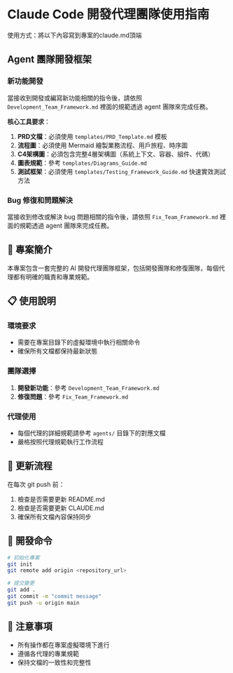 # Claude Code 開發代理團隊使用指南

使用方式：將以下內容寫到專案的claude.md頂端

## Agent 團隊開發框架

### 新功能開發
當接收到開發或編寫新功能相關的指令後，請依照 `Development_Team_Framework.md` 裡面的規範透過 agent 團隊來完成任務。

**核心工具要求**：
1. **PRD文檔**：必須使用 `templates/PRD_Template.md` 模板
2. **流程圖**：必須使用 Mermaid 繪製業務流程、用戶旅程、時序圖
3. **C4架構圖**：必須包含完整4層架構圖（系統上下文、容器、組件、代碼）
4. **圖表規範**：參考 `templates/Diagrams_Guide.md`
5. **測試框架**：必須使用 `templates/Testing_Framework_Guide.md` 快速實效測試方法

### Bug 修復和問題解決
當接收到修改或解決 bug 問題相關的指令後，請依照 `Fix_Team_Framework.md` 裡面的規範透過 agent 團隊來完成任務。

## 🎯 專案簡介

本專案包含一套完整的 AI 開發代理團隊框架，包括開發團隊和修復團隊，每個代理都有明確的職責和專業規範。

## 📋 使用說明

### 環境要求
- 需要在專案目錄下的虛擬環境中執行相關命令
- 確保所有文檔都保持最新狀態

### 團隊選擇
1. **開發新功能**：參考 `Development_Team_Framework.md`
2. **修復問題**：參考 `Fix_Team_Framework.md`

### 代理使用
- 每個代理的詳細規範請參考 `agents/` 目錄下的對應文檔
- 嚴格按照代理規範執行工作流程

## 🔄 更新流程

在每次 git push 前：
1. 檢查是否需要更新 README.md
2. 檢查是否需要更新 CLAUDE.md
3. 確保所有文檔內容保持同步

## 🚀 開發命令

```bash
# 初始化專案
git init
git remote add origin <repository_url>

# 提交變更
git add .
git commit -m "commit message"
git push -u origin main
```

## 📝 注意事項

- 所有操作都在專案虛擬環境下進行
- 遵循各代理的專業規範
- 保持文檔的一致性和完整性